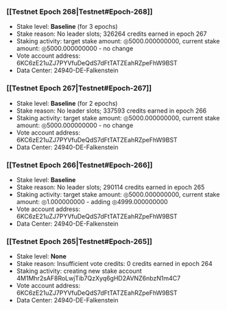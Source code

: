 ### [[Testnet Epoch 268|Testnet#Epoch-268]]
* Stake level: **Baseline** (for 3 epochs)
* Stake reason: No leader slots; 326264 credits earned in epoch 267
* Staking activity: target stake amount: ◎5000.000000000, current stake amount: ◎5000.000000000 - no change
* Vote account address: 6KC6zE21uZJ7PYVfuDeQdS7dFtTATZEahRZpeFhW9BST
* Data Center: 24940-DE-Falkenstein
### [[Testnet Epoch 267|Testnet#Epoch-267]]
* Stake level: **Baseline** (for 2 epochs)
* Stake reason: No leader slots; 337593 credits earned in epoch 266
* Staking activity: target stake amount: ◎5000.000000000, current stake amount: ◎5000.000000000 - no change
* Vote account address: 6KC6zE21uZJ7PYVfuDeQdS7dFtTATZEahRZpeFhW9BST
* Data Center: 24940-DE-Falkenstein
### [[Testnet Epoch 266|Testnet#Epoch-266]]
* Stake level: **Baseline**
* Stake reason: No leader slots; 290114 credits earned in epoch 265
* Staking activity: target stake amount: ◎5000.000000000, current stake amount: ◎1.000000000 - adding ◎4999.000000000
* Vote account address: 6KC6zE21uZJ7PYVfuDeQdS7dFtTATZEahRZpeFhW9BST
* Data Center: 24940-DE-Falkenstein
### [[Testnet Epoch 265|Testnet#Epoch-265]]
* Stake level: **None**
* Stake reason: Insufficient vote credits: 0 credits earned in epoch 264
* Staking activity: creating new stake account 4M1Mhr2sAF8RoLwjTib7QzXyq6gHD2AVNZ6nbzN1m4C7
* Vote account address: 6KC6zE21uZJ7PYVfuDeQdS7dFtTATZEahRZpeFhW9BST
* Data Center: 24940-DE-Falkenstein